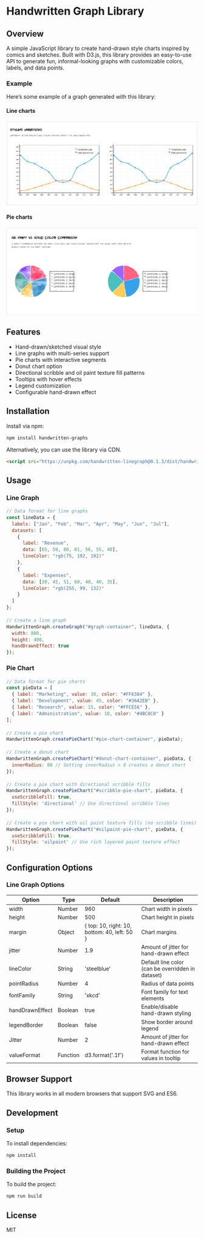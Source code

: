 # Handwritten Graph Library

## Overview

A simple JavaScript library to create hand-drawn style charts inspired by comics and sketches. Built with D3.js, this library provides an easy-to-use API to generate fun, informal-looking graphs with customizable colors, labels, and data points.

### Example

Here’s some example of a graph generated with this library:

#### Line charts

![Example Handwritten Graph](docs/line-min.png)

#### Pie charts

![Example Handwritten Graph](docs/pie-min.png)

## Features

- Hand-drawn/sketched visual style
- Line graphs with multi-series support
- Pie charts with interactive segments
- Donut chart option
- Directional scribble and oil paint texture fill patterns
- Tooltips with hover effects
- Legend customization
- Configurable hand-drawn effect

## Installation

Install via npm:

```bash
npm install handwritten-graphs
```

Alternatively, you can use the library via CDN.

```html
<script src="https://unpkg.com/handwritten-linegraph@0.1.3/dist/handwritten-graph.js"></script>
```

## Usage

### Line Graph

```javascript
// Data format for line graphs
const lineData = {
  labels: ["Jan", "Feb", "Mar", "Apr", "May", "Jun", "Jul"],
  datasets: [
    {
      label: "Revenue",
      data: [65, 59, 80, 81, 56, 55, 40],
      lineColor: "rgb(75, 192, 192)"
    },
    {
      label: "Expenses",
      data: [30, 45, 51, 60, 48, 40, 35],
      lineColor: "rgb(255, 99, 132)"
    }
  ]
};

// Create a line graph
HandwrittenGraph.createGraph("#graph-container", lineData, {
  width: 800,
  height: 400,
  handDrawnEffect: true
});
```

### Pie Chart

```javascript
// Data format for pie charts
const pieData = [
  { label: "Marketing", value: 30, color: "#FF6384" },
  { label: "Development", value: 45, color: "#36A2EB" },
  { label: "Research", value: 15, color: "#FFCE56" },
  { label: "Administration", value: 10, color: "#4BC0C0" }
];

// Create a pie chart
HandwrittenGraph.createPieChart("#pie-chart-container", pieData);

// Create a donut chart
HandwrittenGraph.createPieChart("#donut-chart-container", pieData, {
  innerRadius: 80 // Setting innerRadius > 0 creates a donut chart
});

// Create a pie chart with directional scribble fills
HandwrittenGraph.createPieChart("#scribble-pie-chart", pieData, {
  useScribbleFill: true,
  fillStyle: 'directional' // Use directional scribble lines
});

// Create a pie chart with oil paint texture fills (no scribble lines)
HandwrittenGraph.createPieChart("#oilpaint-pie-chart", pieData, {
  useScribbleFill: true,
  fillStyle: 'oilpaint' // Use rich layered paint texture effect
});
```

## Configuration Options

### Line Graph Options

| Option | Type | Default | Description |
|--------|------|---------|-------------|
| width | Number | 960 | Chart width in pixels |
| height | Number | 500 | Chart height in pixels |
| margin | Object | { top: 10, right: 10, bottom: 40, left: 50 } | Chart margins |
| jitter | Number | 1.9 | Amount of jitter for hand-drawn effect |
| lineColor | String | 'steelblue' | Default line color (can be overridden in dataset) |
| pointRadius | Number | 4 | Radius of data points |
| fontFamily | String | 'xkcd' | Font family for text elements |
| handDrawnEffect | Boolean | true | Enable/disable hand-drawn styling |
| legendBorder | Boolean | false | Show border around legend |
| Jitter | Number | 2 | Amount of jitter for hand-drawn effect |
| valueFormat | Function | d3.format('.1f') | Format function for values in tooltip |

## Browser Support

This library works in all modern browsers that support SVG and ES6.

## Development

### Setup

To install dependencies:

```sh
npm install
```

### Building the Project

To build the project:

```sh
npm run build
```

## License

MIT
